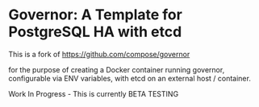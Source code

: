 # Governor: A Template for PostgreSQL HA with etcd

This is a fork of https://github.com/compose/governor

for the purpose of creating a Docker container running governor, configurable via ENV variables, with etcd on an external host / container.

Work In Progress - This is currently BETA TESTING
